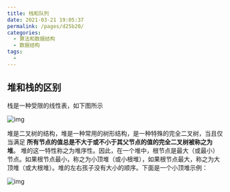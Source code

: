 ```yaml
---
title: 栈和队列
date: 2021-03-21 19:05:37
permalink: /pages/d25b20/
categories:
  - 算法和数据结构
  - 数据结构
tags:
  - 
---
```


## 堆和栈的区别

栈是一种受限的线性表，如下图所示

![img](https://img.xiaoyou66.com/images/2020/11/23/V4DSX.png)



堆是二叉树的结构，堆是一种常用的树形结构，是一种特殊的完全二叉树，当且仅当满足 **所有节点的值总是不大于或不小于其父节点的值的完全二叉树被称之为堆**。 堆的这一特性称之为堆序性。因此，在一个堆中，根节点是最大（或最小）节点。如果根节点最小，称之为小顶堆（或小根堆），如果根节点最大，称之为大顶堆（或大根堆）。堆的左右孩子没有大小的顺序。下面是一个小顶堆示例：

![img](https://img.xiaoyou66.com/images/2020/11/23/V4dK1.png)



